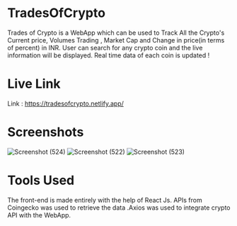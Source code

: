 # TradesOfCrypto
Trades of Crypto is a WebApp which can be used to Track All the Crypto's Current price, Volumes Trading , Market Cap and Change in price(in terms of percent) in INR.
User can search for any crypto coin and the live information will be displayed. Real time data of each coin is updated !


# Live Link 
Link : https://tradesofcrypto.netlify.app/

# Screenshots
![Screenshot (524)](https://user-images.githubusercontent.com/104431269/176975449-02291276-0ca3-4e08-ab9f-22d5e6395e22.png)
![Screenshot (522)](https://user-images.githubusercontent.com/104431269/176975455-c38c2647-c541-4a99-b53d-9e236b86e24f.png)
![Screenshot (523)](https://user-images.githubusercontent.com/104431269/176975461-7f1bceee-e8df-4232-b565-81ad9fea946d.png)

# Tools Used 
The front-end is made entirely with the help of React Js. APIs from Coingecko was used to retrieve the data .Axios was used to integrate crypto API with the WebApp. 
